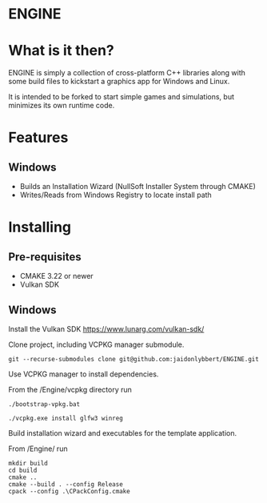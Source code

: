 # ENGINE

# What is it then?
ENGINE is simply a collection of cross-platform C++ libraries along with some build files to kickstart a graphics app for Windows and Linux.

It is intended to be forked to start simple games and simulations, but minimizes its own runtime code.

# Features
## Windows
- Builds an Installation Wizard (NullSoft Installer System through CMAKE)
- Writes/Reads from Windows Registry to locate install path

# Installing
## Pre-requisites
- CMAKE 3.22 or newer
- Vulkan SDK

## Windows

Install the Vulkan SDK https://www.lunarg.com/vulkan-sdk/

Clone project, including VCPKG manager submodule.
```
git --recurse-submodules clone git@github.com:jaidonlybbert/ENGINE.git
```

Use VCPKG manager to install dependencies.

From the /Engine/vcpkg directory run

```
./bootstrap-vpkg.bat

./vcpkg.exe install glfw3 winreg
```

Build installation wizard and executables for the template application.

From /Engine/ run

```
mkdir build
cd build
cmake ..
cmake --build . --config Release
cpack --config .\CPackConfig.cmake
```
